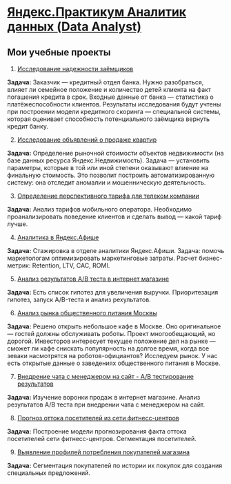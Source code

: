 # [Яндекс.Практикум Аналитик данных (Data Analyst)](https://praktikum.yandex.ru/data-analyst/)
## Мои учебные проекты
1. [Исследование надежности заёмщиков](https://colab.research.google.com/github/alexeiveselov92/Yandex-Data-Analysis/blob/master/1.%20Исследование%20надежности%20заёмщиков.ipynb)

**Задача:**
Заказчик — кредитный отдел банка. Нужно разобраться, влияет ли семейное положение и количество детей клиента на факт погашения кредита в срок. Входные данные от банка — статистика о платёжеспособности клиентов. Результаты исследования будут учтены при построении модели кредитного скоринга — специальной системы, которая оценивает способность потенциального заёмщика вернуть кредит банку.

2. [Исследование объявлений о продаже квартир](https://colab.research.google.com/github/alexeiveselov92/Yandex-Data-Analysis/blob/master/2.%20Исследование%20объявлений%20о%20продаже%20квартир.ipynb)

**Задача:**
Определение рыночной стоимости объектов недвижимости (на базе данных ресурса Яндекс.Недвижимость). Задача — установить параметры, которые в той или иной степени оказывают влиение на финальную стоимость. Это позволит построить автоматизированную систему: она отследит аномалии и мошенническую деятельность.

3. [Определение перспективного тарифа для телеком компании](https://colab.research.google.com/github/alexeiveselov92/Yandex-Data-Analysis/blob/master/3.%20Определение%20перспективного%20тарифа%20для%20телеком%20компании.ipynb)

**Задача:**
Анализ тарифов мобильного оператора. Необходимо проанализировать поведение клиентов и сделать вывод — какой тариф лучше.

4. [Аналитика в Яндекс.Афише](https://colab.research.google.com/github/alexeiveselov92/Yandex-Data-Analysis/blob/master/4.%20Аналитика%20в%20Яндекс.Афише.ipynb)

**Задача:**
Стажировка в отделе аналитики Яндекс.Афиши. Задача: помочь маркетологам оптимизировать маркетинговые затраты. Расчет бизнес-метрик: Retention, LTV, CAC, ROMI.

5. [Анализ результатов A/B теста в интернет магазине](https://colab.research.google.com/github/alexeiveselov92/Yandex-Data-Analysis/blob/master/5.%20Анализ%20результатов%20AB%20теста%20в%20интернет%20магазине.ipynb)

**Задача:**
Есть список гипотез для увеличения выручки. Приоритезация гипотез, запуск A/B-теста и анализ рехультатов.

6. [Анализ рынка общественного питания Москвы](https://colab.research.google.com/github/alexeiveselov92/Yandex-Data-Analysis/blob/master/6.%20Анализ%20рынка%20общественного%20питания%20Москвы.ipynb)

**Задача:**
Решено открыть небольшое кафе в Москве. Оно оригинальное — гостей должны обслуживать роботы. Проект многообещающий, но дорогой. Инвесторов интересует текущее положение дел на рынке — сможет ли кафе снискать популярность на долгое время, когда все зеваки насмотрятся на роботов-официантов? Исследуем рынок. У нас есть открытые данные о заведениях общественного питания в Москве.

7. [Внедрение чата с менеджером на сайт - A/B тестирование результатов](https://colab.research.google.com/github/alexeiveselov92/Yandex-Data-Analysis/blob/master/Внедрение%20чата%20с%20менеджером%20на%20сайт%20-%20AB%20тестирование%20результатов.ipynb)

**Задача:**
Изучение воронки продаж в интернет магазине. Анализ результатов A/B теста при внедрении чата с менеджером на сайт.

8. [Прогноз оттока посетителей из сети фитнесс-центров](https://colab.research.google.com/github/alexeiveselov92/Yandex-Data-Analysis/blob/master/8.%20Прогноз%20оттока%20посетителей%20из%20сети%20фитнесс-центров.ipynb)

**Задача:**
Построение модели прогнозирования факта оттока посетителей сети фитнесс-центров. Сегментация посетителей.

9. [Выявление профилей потребления покупателей магазина](https://colab.research.google.com/github/alexeiveselov92/Yandex-Data-Analysis/blob/master/9.%20Выявление%20профилей%20потребления%20покупателей%20магазина.ipynb)

**Задача:**
Сегментация покупателей по истории их покупок для создания специальных предложений. 
